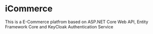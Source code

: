 # iCommerce
This is a E-Commerce platfrom based on ASP.NET Core Web API, Entity Framework Core and KeyCloak Authentication Service
